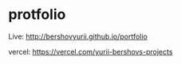 # protfolio

Live:  http://bershovyurii.github.io/portfolio

vercel: https://vercel.com/yurii-bershovs-projects
